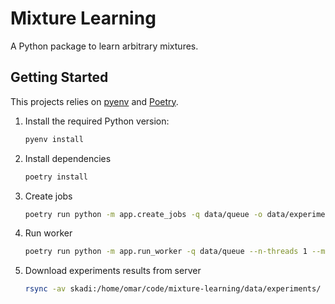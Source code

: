 # Mixture Learning

A Python package to learn arbitrary mixtures.

## Getting Started

This projects relies on [pyenv](https://github.com/pyenv/pyenv) and [Poetry](https://python-poetry.org/docs/).

1. Install the required Python version:

   ```bash
   pyenv install
   ```

2. Install dependencies

   ```bash
   poetry install
   ```

3. Create jobs

   ```bash
   poetry run python -m app.create_jobs -q data/queue -o data/experiments -t rwe -n n_dim -r 1
   ```

4. Run worker

   ```bash
   poetry run python -m app.run_worker -q data/queue --n-threads 1 --max-active 1
   ```

5. Download experiments results from server

   ```bash
   rsync -av skadi:/home/omar/code/mixture-learning/data/experiments/ data/experiments-skadi
   ```
